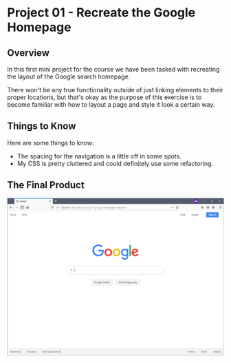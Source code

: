 # Project 01 - Recreate the Google Homepage

## Overview

In this first mini project for the course we have been tasked with recreating the layout of the Google search homepage.

There won't be any true functionality outside of just linking elements to their proper locations, but that's okay as the purpose of this exercise is to become familiar with how to layout a page and style it look a certain way.

## Things to Know

Here are some things to know:

* The spacing for the navigation is a little off in some spots.
* My CSS is pretty cluttered and could definitely use some refactoring.

## The Final Product

![here is the final google homepage](https://github.com/jjsmall009/odin-projects/blob/master/01-google-homepage/images/final-result.PNG)

